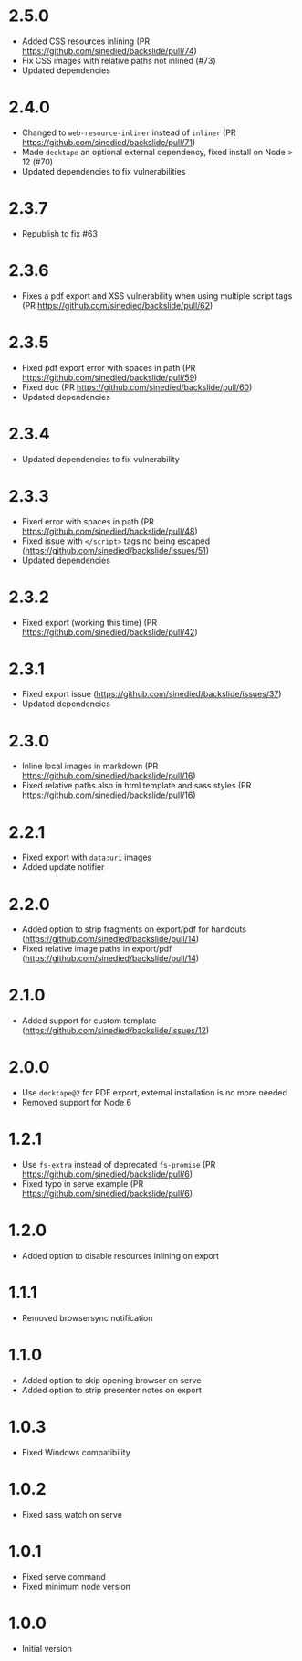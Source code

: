 # 2.5.0
- Added CSS resources inlining (PR https://github.com/sinedied/backslide/pull/74)
- Fix CSS images with relative paths not inlined (#73)
- Updated dependencies

# 2.4.0
- Changed to `web-resource-inliner` instead of `inliner` (PR https://github.com/sinedied/backslide/pull/71)
- Made `decktape` an optional external dependency, fixed install on Node > 12 (#70)
- Updated dependencies to fix vulnerabilities

# 2.3.7
- Republish to fix #63

# 2.3.6
- Fixes a pdf export and XSS vulnerability when using multiple script tags (PR https://github.com/sinedied/backslide/pull/62)

# 2.3.5
- Fixed pdf export error with spaces in path (PR https://github.com/sinedied/backslide/pull/59)
- Fixed doc (PR https://github.com/sinedied/backslide/pull/60)
- Updated dependencies

# 2.3.4
- Updated dependencies to fix vulnerability

# 2.3.3
- Fixed error with spaces in path (PR https://github.com/sinedied/backslide/pull/48)
- Fixed issue with `</script>` tags no being escaped (https://github.com/sinedied/backslide/issues/51)
- Updated dependencies

# 2.3.2
- Fixed export (working this time) (PR https://github.com/sinedied/backslide/pull/42)

# 2.3.1
- Fixed export issue (https://github.com/sinedied/backslide/issues/37)
- Updated dependencies

# 2.3.0
- Inline local images in markdown (PR https://github.com/sinedied/backslide/pull/16)
- Fixed relative paths also in html template and sass styles (PR https://github.com/sinedied/backslide/pull/16)

# 2.2.1
- Fixed export with `data:uri` images
- Added update notifier

# 2.2.0
- Added option to strip fragments on export/pdf for handouts (https://github.com/sinedied/backslide/pull/14)
- Fixed relative image paths in export/pdf (https://github.com/sinedied/backslide/pull/14)

# 2.1.0
- Added support for custom template (https://github.com/sinedied/backslide/issues/12)

# 2.0.0
- Use `decktape@2` for PDF export, external installation is no more needed
- Removed support for Node 6

# 1.2.1
- Use `fs-extra` instead of deprecated `fs-promise` (PR https://github.com/sinedied/backslide/pull/6)
- Fixed typo in serve example (PR https://github.com/sinedied/backslide/pull/6)

# 1.2.0
- Added option to disable resources inlining on export

# 1.1.1
- Removed browsersync notification

# 1.1.0
- Added option to skip opening browser on serve
- Added option to strip presenter notes on export

# 1.0.3
- Fixed Windows compatibility

# 1.0.2
- Fixed sass watch on serve

# 1.0.1
- Fixed serve command
- Fixed minimum node version

# 1.0.0
- Initial version